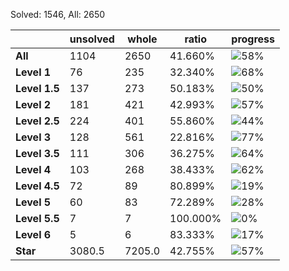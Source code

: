 Solved: 1546, All: 2650

| |unsolved|whole|ratio|progress|
|----|----|----|----|----|
|**All**| 1104 | 2650 | 41.660%| ![58%](https://progress-bar.dev/58?title=All) |
|**Level 1**| 76 | 235 | 32.340%| ![68%](https://progress-bar.dev/68?title=Level+1++)|
|**Level 1.5**| 137 | 273 | 50.183%| ![50%](https://progress-bar.dev/50?title=Level+1.5)|
|**Level 2**| 181 | 421 | 42.993%| ![57%](https://progress-bar.dev/57?title=Level+2++)|
|**Level 2.5**| 224 | 401 | 55.860%| ![44%](https://progress-bar.dev/44?title=Level+2.5)|
|**Level 3**| 128 | 561 | 22.816%| ![77%](https://progress-bar.dev/77?title=Level+3++)|
|**Level 3.5**| 111 | 306 | 36.275%| ![64%](https://progress-bar.dev/64?title=Level+3.5)|
|**Level 4**| 103 | 268 | 38.433%| ![62%](https://progress-bar.dev/62?title=Level+4++)|
|**Level 4.5**| 72 | 89 | 80.899%| ![19%](https://progress-bar.dev/19?title=Level+4.5)|
|**Level 5**| 60 | 83 | 72.289%| ![28%](https://progress-bar.dev/28?title=Level+5++)|
|**Level 5.5**| 7 | 7 | 100.000%| ![0%](https://progress-bar.dev/0?title=Level+5.5)|
|**Level 6**| 5 | 6 | 83.333%| ![17%](https://progress-bar.dev/17?title=Level+6++)|
|**Star**|3080.5 | 7205.0 |42.755%| ![57%](https://progress-bar.dev/57?title=Star) |
